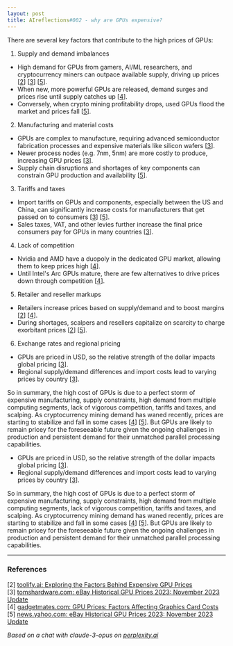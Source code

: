 ```yaml
---
layout: post
title: AIreflections#002 - why are GPUs expensive? 
---
```


There are several key factors that contribute to the high prices of GPUs:

1. Supply and demand imbalances
- High demand for GPUs from gamers, AI/ML researchers, and cryptocurrency miners can outpace available supply, driving up prices [[2](#ref-2)] [[3](#ref-3)] [[5](#ref-5)]. 
- When new, more powerful GPUs are released, demand surges and prices rise until supply catches up [[4](#ref-4)].
- Conversely, when crypto mining profitability drops, used GPUs flood the market and prices fall [[5](#ref-5)].

2. Manufacturing and material costs
- GPUs are complex to manufacture, requiring advanced semiconductor fabrication processes and expensive materials like silicon wafers [[3](#ref-3)].
- Newer process nodes (e.g. 7nm, 5nm) are more costly to produce, increasing GPU prices [[3](#ref-3)].
- Supply chain disruptions and shortages of key components can constrain GPU production and availability [[5](#ref-5)].

3. Tariffs and taxes
- Import tariffs on GPUs and components, especially between the US and China, can significantly increase costs for manufacturers that get passed on to consumers [[3](#ref-3)] [[5](#ref-5)].
- Sales taxes, VAT, and other levies further increase the final price consumers pay for GPUs in many countries [[3](#ref-3)].

4. Lack of competition 
- Nvidia and AMD have a duopoly in the dedicated GPU market, allowing them to keep prices high [[4](#ref-4)].
- Until Intel's Arc GPUs mature, there are few alternatives to drive prices down through competition [[4](#ref-4)].

5. Retailer and reseller markups
- Retailers increase prices based on supply/demand and to boost margins [[2](#ref-2)] [[4](#ref-4)]. 
- During shortages, scalpers and resellers capitalize on scarcity to charge exorbitant prices [[2](#ref-2)] [[5](#ref-5)].

6. Exchange rates and regional pricing
- GPUs are priced in USD, so the relative strength of the dollar impacts global pricing [[3](#ref-3)].
- Regional supply/demand differences and import costs lead to varying prices by country [[3](#ref-3)].

So in summary, the high cost of GPUs is due to a perfect storm of expensive manufacturing, supply constraints, high demand from multiple computing segments, lack of vigorous competition, tariffs and taxes, and scalping. As cryptocurrency mining demand has waned recently, prices are starting to stabilize and fall in some cases [[4](#ref-4)] [[5](#ref-5)]. But GPUs are likely to remain pricey for the foreseeable future given the ongoing challenges in production and persistent demand for their unmatched parallel processing capabilities.

- GPUs are priced in USD, so the relative strength of the dollar impacts global pricing [[3](#ref-3)].
- Regional supply/demand differences and import costs lead to varying prices by country [[3](#ref-3)].

So in summary, the high cost of GPUs is due to a perfect storm of expensive manufacturing, supply constraints, high demand from multiple computing segments, lack of vigorous competition, tariffs and taxes, and scalping. As cryptocurrency mining demand has waned recently, prices are starting to stabilize and fall in some cases [[4](#ref-4)] [[5](#ref-5)]. But GPUs are likely to remain pricey for the foreseeable future given the ongoing challenges in production and persistent demand for their unmatched parallel processing capabilities.

---
### References

[2] <a id="ref-2"></a> [toolify.ai: Exploring the Factors Behind Expensive GPU Prices](https://www.toolify.ai/hardware/exploring-the-factors-behind-expensive-gpu-prices-2880210)  
[3] <a id="ref-3"></a> [tomshardware.com: eBay Historical GPU Prices 2023: November 2023 Update](https://www.tomshardware.com/news/gpus-historical-ebay-pricing)  
[4] <a id="ref-4"></a> [gadgetmates.com: GPU Prices: Factors Affecting Graphics Card Costs](https://gadgetmates.com/gpu-prices)  
[5] <a id="ref-5"></a> [news.yahoo.com: eBay Historical GPU Prices 2023: November 2023 Update](https://news.yahoo.com/ebay-historical-gpu-prices-2023-134424603.html)  

_Based on a chat with claude-3-opus on [perplexity.ai](https://perplexity.ai)_

<!-- 
regex...

\[(\d)\]
to
 [[$1](#ref-$1)]

\[(\d)\] (.*)
to
[$1] <a id="ref-$1"></a> [display text]($2)  

\[(\d\d)\] (.*)
to
[$1] <a id="ref-$1"></a> [display text]($2)  

Citations:
to
---
### References  
-->

<!-- 
[1] <a id="ref-1"></a> [display text](https://www.techspot.com/article/2784-gpu-pricing-update/)  
[6] <a id="ref-6"></a> [display text](https://softwareg.com.au/blogs/computer-hardware/why-are-graphics-card-prices-so-high)  
[7] <a id="ref-7"></a> [display text](https://gpus.llm-utils.org/nvidia-h100-gpus-supply-and-demand/)  
[8] <a id="ref-8"></a> [display text](https://gitnux.org/most-expensive-gpus/)  
[9] <a id="ref-9"></a> [display text](https://www.pcgamer.com/are-the-best-gpus-really-more-expensive-than-they-were-when-i-was-young-or-am-i-remembering-a-past-that-never-was/)  

[10] <a id="ref-10"></a> [display text](https://www.reddit.com/r/hardware/comments/105hi4k/is_it_possible_that_the_increased_gpu_prices_are/)  
[11] <a id="ref-11"></a> [display text](https://arstechnica.com/gaming/2023/12/after-a-chaotic-three-years-gpu-sales-are-starting-to-look-normal-ish-again/)  
[12] <a id="ref-12"></a> [display text](https://www.overclock.net/threads/dumb-question-how-much-does-it-cost-to-make-a-graphics-card.1226645/)  
[13] <a id="ref-13"></a> [display text](https://www.antigravity.capital/essays/supply-demand-gpus)  
[14] <a id="ref-14"></a> [display text](https://www.tomshardware.com/news/lowest-gpu-prices)  
[15] <a id="ref-15"></a> [display text](https://fortune.com/2024/02/21/nvidia-earnings-ceo-jensen-huang-gpu-demand-supply-allocate-fairly/)  
[16] <a id="ref-16"></a> [display text](https://siliconangle.com/2024/02/21/nvidias-data-center-gpu-sales-grow-stunning-409-huge-demand-ai-chips/)  
[17] <a id="ref-17"></a> [display text](https://www.techradar.com/computing/gpu/gpu-prices-arent-actually-that-expensive-no-really)  
[18] <a id="ref-18"></a> [display text](https://www.digitaltrends.com/computing/gpu-prices-dropping-from-super-refresh/)  
[19] <a id="ref-19"></a> [display text](https://www.reddit.com/r/hardware/comments/k0awsk/does_anyone_know_what_is_the_actual_production/)  
[20] <a id="ref-20"></a> [display text](https://www.extremetech.com/computing/nvidia-says-demand-for-its-next-gen-hardware-will-exceed-supply)  
-->